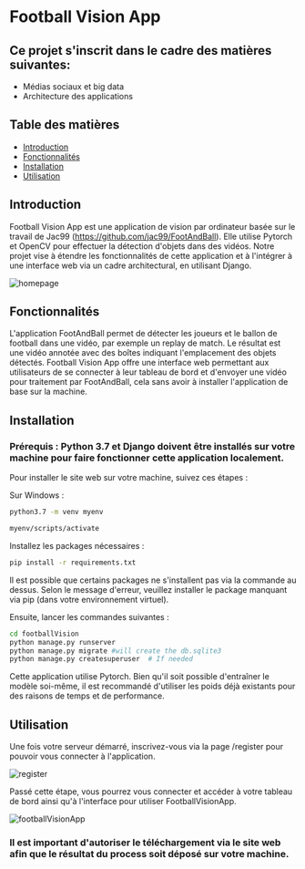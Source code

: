 # Football Vision App

## Ce projet s'inscrit dans le cadre des matières suivantes:
- Médias sociaux et big data
- Architecture des applications

## Table des matières

- [Introduction](#introduction)
- [Fonctionnalités](#fonctionnalités)
- [Installation](#installation)
- [Utilisation](#utilisation)

## Introduction

Football Vision App est une application de vision par ordinateur basée sur le travail de Jac99 (https://github.com/jac99/FootAndBall). Elle utilise Pytorch et OpenCV pour effectuer la détection d'objets dans des vidéos. Notre projet vise à étendre les fonctionnalités de cette application et à l'intégrer à une interface web via un cadre architectural, en utilisant Django.

<img src="https://cdn.discordapp.com/attachments/1183508687923453956/1193901735861829713/homepage.png?ex=65ae66a3&is=659bf1a3&hm=8c8cd34d4ff13ff30957fef89cfe21f6db9d5c6734e1a46966cd440ded5d1a26&" alt="homepage">

## Fonctionnalités

L'application FootAndBall permet de détecter les joueurs et le ballon de football dans une vidéo, par exemple un replay de match. Le résultat est une vidéo annotée avec des boîtes indiquant l'emplacement des objets détectés. Football Vision App offre une interface web permettant aux utilisateurs de se connecter à leur tableau de bord et d'envoyer une vidéo pour traitement par FootAndBall, cela sans avoir à installer l'application de base sur la machine.

## Installation

### Prérequis : Python 3.7 et Django doivent être installés sur votre machine pour faire fonctionner cette application localement.

Pour installer le site web sur votre machine, suivez ces étapes :

Sur Windows :

```bash
python3.7 -m venv myenv
```

```bash
myenv/scripts/activate
```

Installez les packages nécessaires :

```bash
pip install -r requirements.txt
```

Il est possible que certains packages ne s'installent pas via la commande au dessus.
Selon le message d'erreur, veuillez installer le package manquant via pip (dans votre environnement virtuel).

Ensuite, lancer les commandes suivantes :

```bash
cd footballVision
python manage.py runserver
python manage.py migrate #will create the db.sqlite3
python manage.py createsuperuser  # If needed
```

Cette application utilise Pytorch. Bien qu'il soit possible d'entraîner le modèle soi-même, il est recommandé d'utiliser les poids déjà existants pour des raisons de temps et de performance.

## Utilisation

Une fois votre serveur démarré, inscrivez-vous via la page /register pour pouvoir vous connecter à l'application.

<img alt="register" src="https://cdn.discordapp.com/attachments/1183508687923453956/1193901736264478740/register.png?ex=65ae66a3&is=659bf1a3&hm=17c4a9c09cc888d4e8388cc120d74f8c018523d0b3da5defb8ad8be357f3edc7&">

Passé cette étape, vous pourrez vous connecter et accéder à votre tableau de bord ainsi qu'à l'interface pour utiliser FootballVisionApp.

<img src="https://cdn.discordapp.com/attachments/1183508687923453956/1193901735454969936/footballvision.png?ex=65ae66a3&is=659bf1a3&hm=b26726df6dd6382d2a7ef7fb46392bf76cd3dd42937e89e8e1b4f58183c4f29b&" alt="footballVisionApp">

### **Il est important d'autoriser le téléchargement via le site web afin que le résultat du process soit déposé sur votre machine.**